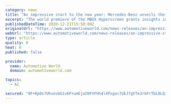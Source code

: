 ```yaml
---
category: news
title: "An impressive start to the new year: Mercedes-Benz unveils the MBUX Hyperscreen"
excerpt: "The world premiere of the MBUX Hyperscreen grants insights into the MBUX Hyperscreen’s role as the digital core of Mercedes-EQ’s top model, the progressive luxury saloon EQS. The digital communication format addresses journalists and multipliers and can be joined live on Mercedes me media."
publishedDateTime: 2020-12-21T15:58:00Z
originalUrl: "https://www.automotiveworld.com/news-releases/an-impressive-start-to-the-new-year-mercedes-benz-unveils-the-mbux-hyperscreen/"
webUrl: "https://www.automotiveworld.com/news-releases/an-impressive-start-to-the-new-year-mercedes-benz-unveils-the-mbux-hyperscreen/"
type: article
quality: 0
heat: 0
published: false

provider:
  name: Automotive World
  domain: automotiveworld.com

topics:
  - AI

secured: "0F+Rp0s7Uhvov6G1v6P+umEjeZ0FVFHS4l4Pxgvc7GEJ7gFTe3rGFrTbL0LQ3ml2WapbY9/tWrpIBzqynH4FdvoUFb2jDAfV3vixpAKNagTrx19/PltwXHAEAtun8kpaHOj/icQOnVtNu/1E65w3GJXeGb/OQDLbOluc/Y/gYi6FU5WWIm7F5/ZoLPNuvEVhBSiIRg75Th/xNZtiQ7ny77UcjEQ6QvC3qyDpTOZdGGi5oa4OtvuMgDP/kQ3zTfJtX0OOfnIJTUVG8/Pk75htzeqZ99epUo7MUt8PiM6+/A6GRaLhZyXl1pyzEo5mxKXfbRTYBbeq6uFa/yCPJfdh1YRgy61505v6/BnlWyIwlsc=;mWY7k3XiP/zcvGHyQ3BFRQ=="
---
```


